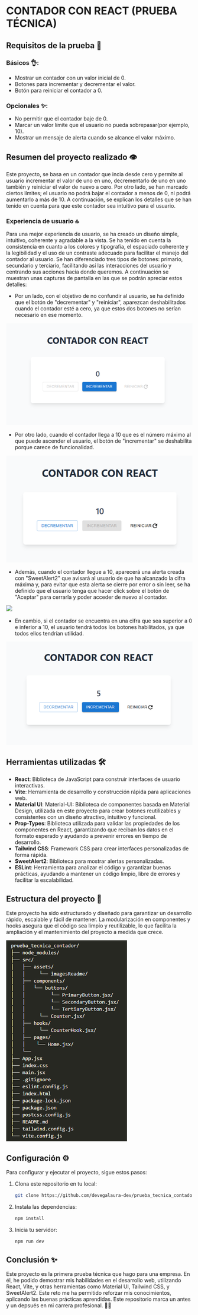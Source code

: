# CONTADOR CON REACT (PRUEBA TÉCNICA)

## Requisitos de la prueba 📃

### Básicos 👌:

- Mostrar un contador con un valor inicial de 0.
- Botones para incrementar y decrementar el valor.
- Botón para reiniciar el contador a 0.

### Opcionales ✨:

- No permitir que el contador baje de 0.
- Marcar un valor límite que el usuario no pueda sobrepasar(por ejemplo, 10).
- Mostrar un mensaje de alerta cuando se alcance el valor máximo.

## Resumen del proyecto realizado 👁️

Este proyecto, se basa en un contador que incia desde cero y permite al usuario incrementar el valor de uno en uno, decrementarlo de uno en uno también y reiniciar el valor de nuevo a cero. Por otro lado, se han marcado ciertos límites; el usuario no podrá bajar el contador a menos de 0, ni podrá aumentarlo a más de 10. A continuación, se explican los detalles que se han tenido en cuenta para que este contador sea intuitivo para el usuario. 

### Experiencia de usuario 🔝

Para una mejor experiencia de usuario, se ha creado un diseño simple, intuitivo, coherente y agradable a la vista. Se ha tenido en cuenta la consistencia en cuanto a los colores y tipografía, el espaciado coherente y la legibilidad y el uso de un contraste adecuado para facilitar el manejo del contador al usuario. Se han diferenciado tres tipos de botones: primario, secundario y terciario, facilitando así las interacciones del usuario y centrando sus acciones hacia donde queremos. A continuación se muestran unas capturas de pantalla en las que se podrán apreciar estos detalles:

- Por un lado, con el objetivo de no confundir al usuario, se ha definido que el botón de "decrementar" y "reiniciar", aparezcan deshabilitados cuando el contador esté a cero, ya que estos dos botones no serían necesario en ese momento.

![](./src/assets/imagesReadme/contador0.png)

- Por otro lado, cuando el contador llega a 10 que es el número máximo al que puede ascender el usuario, el botón de "incrementar" se deshabilita porque carece de funcionalidad. 

![](./src/assets/imagesReadme/contador10.png)

- Además, cuando el contador llegue a 10, aparecerá una alerta creada con "SweetAlert2" que avisará al usuario de que ha alcanzado la cifra máxima y, para evitar que esta alerta se cierre por error o sin leer, se ha definido que el usuario tenga que hacer click sobre el botón de "Aceptar" para cerrarla y poder acceder de nuevo al contador. 

![](./src/assets/imagesReadme/alerta_máximo_alcanzado.png)

- En cambio, si el contador se encuentra en una cifra que sea superior a 0 e inferior a 10, el usuario tendrá todos los botones habilitados, ya que todos ellos tendrían utilidad. 

![](./src/assets/imagesReadme/contador5.png)

## Herramientas utilizadas 🛠️

- **React**: Biblioteca de JavaScript para construir interfaces de usuario interactivas.
- **Vite**: Herramienta de desarrollo y construcción rápida para aplicaciones web.
- **Material UI**: Material-UI: Biblioteca de componentes basada en Material Design, utilizada en este proyecto para crear botones reutilizables y consistentes con un diseño atractivo, intuitivo y funcional.
- **Prop-Types**: Biblioteca utilizada para validar las propiedades de los componentes en React, garantizando que reciban los datos en el formato esperado y ayudando a prevenir errores en tiempo de desarrollo.
- **Tailwind CSS**: Framework CSS para crear interfaces personalizadas de forma rápida.
- **SweetAlert2**: Biblioteca para mostrar alertas personalizadas.
- **ESLint**: Herramienta para analizar el código y garantizar buenas prácticas, ayudando a mantener un código limpio, libre de errores y facilitar la escalabilidad.

## Estructura del proyecto 👣

Este proyecto ha sido estructurado y diseñado para garantizar un desarrollo rápido, escalable y fácil de mantener. La modularización en componentes y hooks asegura que el código sea limpio y reutilizable, lo que facilita la ampliación y el mantenimiento del proyecto a medida que crece.

![](./src/assets/imagesReadme/estructura_proyecto.png)           

## Configuración ⚙️

Para configurar y ejecutar el proyecto, sigue estos pasos:

1. Clona este repositorio en tu local:

   ```bash
   git clone https://github.com/devegalaura-dev/prueba_tecnica_contador_react

2. Instala las dependencias:

    ```bash	
    npm install

3. Inicia tu servidor:

    ```bash	
    npm run dev

## Conclusión ✨

Este proyecto es la primera prueba técnica que hago para una empresa. En él, he podido demostrar mis habilidades en el desarrollo web, utilizando React, Vite, y otras herramientas como Material UI, Tailwind CSS, y SweetAlert2. Este reto me ha permitido reforzar mis conocimientos, aplicando las buenas prácticas aprendidas. Este repositorio marca un antes y un depsués en mi carrera profesional. 🚀🚀
